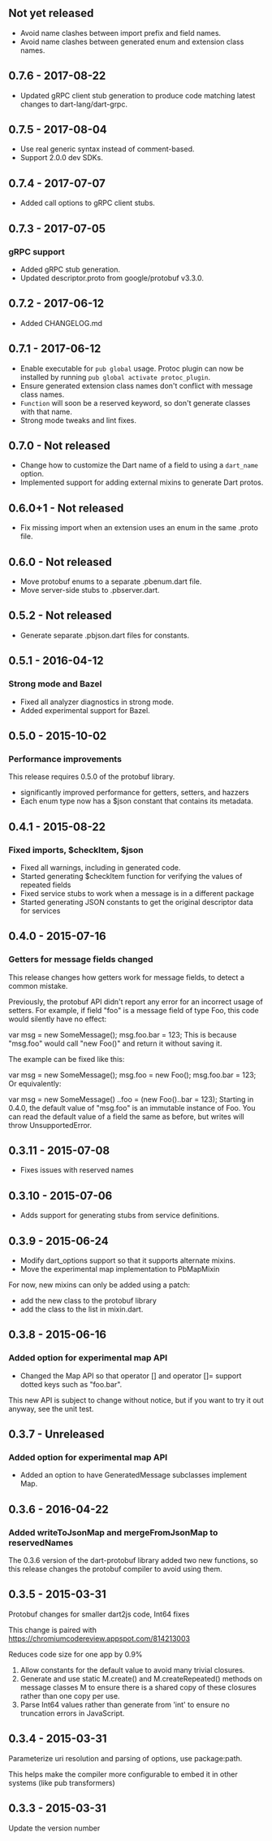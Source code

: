 ## Not yet released

* Avoid name clashes between import prefix and field names.
* Avoid name clashes between generated enum and extension class names.

## 0.7.6 - 2017-08-22

* Updated gRPC client stub generation to produce code matching latest changes to
  dart-lang/dart-grpc.

## 0.7.5 - 2017-08-04

* Use real generic syntax instead of comment-based.
* Support 2.0.0 dev SDKs.

## 0.7.4 - 2017-07-07

* Added call options to gRPC client stubs.

## 0.7.3 - 2017-07-05

### gRPC support

* Added gRPC stub generation.
* Updated descriptor.proto from google/protobuf v3.3.0.

## 0.7.2 - 2017-06-12

* Added CHANGELOG.md

## 0.7.1 - 2017-06-12

* Enable executable for `pub global` usage. Protoc plugin can now be installed by running `pub global activate protoc_plugin`.
* Ensure generated extension class names don't conflict with message class names.
* `Function` will soon be a reserved keyword, so don't generate classes with that name.
* Strong mode tweaks and lint fixes.

## 0.7.0 - Not released

* Change how to customize the Dart name of a field to using a `dart_name` option.
* Implemented support for adding external mixins to generate Dart protos.

## 0.6.0+1 - Not released

* Fix missing import when an extension uses an enum in the same .proto file.

## 0.6.0 - Not released

* Move protobuf enums to a separate .pbenum.dart file.
* Move server-side stubs to .pbserver.dart.

## 0.5.2 - Not released

* Generate separate .pbjson.dart files for constants.

## 0.5.1 - 2016-04-12

### Strong mode and Bazel

* Fixed all analyzer diagnostics in strong mode.
* Added experimental support for Bazel.

## 0.5.0 - 2015-10-02

### Performance improvements

This release requires 0.5.0 of the protobuf library.

* significantly improved performance for getters, setters, and hazzers
* Each enum type now has a $json constant that contains its metadata.

## 0.4.1 - 2015-08-22

### Fixed imports, $checkItem, $json

* Fixed all warnings, including in generated code.
* Started generating $checkItem function for verifying the values of repeated fields
* Fixed service stubs to work when a message is in a different package
* Started generating JSON constants to get the original descriptor data for services

## 0.4.0 - 2015-07-16

### Getters for message fields changed

This release changes how getters work for message fields, to detect a common mistake.

Previously, the protobuf API didn't report any error for an incorrect usage of setters. For example, if field "foo" is a message field of type Foo, this code would silently have no effect:

var msg = new SomeMessage();
msg.foo.bar = 123;
This is because "msg.foo" would call "new Foo()" and return it without saving it.

The example can be fixed like this:

var msg = new SomeMessage();
msg.foo = new Foo();
msg.foo.bar = 123;
Or equivalently:

var msg = new SomeMessage()
   ..foo = (new Foo()..bar = 123);
Starting in 0.4.0, the default value of "msg.foo" is an immutable instance of Foo. You can read
the default value of a field the same as before, but writes will throw UnsupportedError.

## 0.3.11 - 2015-07-08

* Fixes issues with reserved names

## 0.3.10 - 2015-07-06

* Adds support for generating stubs from service definitions.

## 0.3.9 - 2015-06-24

* Modify dart_options support so that it supports alternate mixins.
* Move the experimental map implementation to PbMapMixin

For now, new mixins can only be added using a patch:

* add the new class to the protobuf library
* add the class to the list in mixin.dart.

## 0.3.8 - 2015-06-16

### Added option for experimental map API

* Changed the Map API so that operator [] and operator []= support dotted keys such as "foo.bar".

This new API is subject to change without notice, but if you want to try it out anyway, see the unit test.

## 0.3.7 - Unreleased

### Added option for experimental map API

* Added an option to have GeneratedMessage subclasses implement Map.

## 0.3.6 - 2016-04-22

### Added writeToJsonMap and mergeFromJsonMap to reservedNames

The 0.3.6 version of the dart-protobuf library added two new functions, so this release changes the protobuf compiler to avoid using them.

## 0.3.5 - 2015-03-31

Protobuf changes for smaller dart2js code, Int64 fixes

This change is paired with https://chromiumcodereview.appspot.com/814213003

Reduces code size for one app by 0.9%

1. Allow constants for the default value to avoid many trivial closures.
2. Generate and use static M.create() and M.createRepeated() methods on message classes M to ensure there is a shared copy of these closures rather than one copy per use.
3. Parse Int64 values rather than generate from 'int' to ensure no truncation errors in JavaScript.

## 0.3.4 - 2015-03-31

Parameterize uri resolution and parsing of options, use package:path.

This helps make the compiler more configurable
to embed it in other systems (like pub transformers)

## 0.3.3 - 2015-03-31

Update the version number
